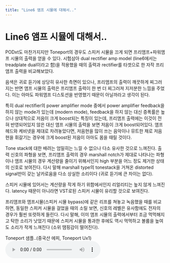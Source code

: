 ```yaml
---
title: "Line6 앰프 시뮬에 대해서.."
---
```

# Line6 앰프 시뮬에 대해서..


PODxt도 마찬가지지만 Toneport의 경우도 스피커 시뮬을 끄게 되면 프리앰프+파워앰프 시뮬의 출력을 얻을 수 있다. 시험삼아 dual rectifier amp model (line6에서는 treadplate dual이라고 함)을 적용했을 때의 출력과 rectifier를 타겟으로 한 자작 프리앰프 출력을 비교해보았다.

음색은 귀로 듣기에 상당히 유사한 측면이 있으나, 프리앰프의 출력이 깨끗하게 찌그러지는 반면 앰프 시뮬의 출력은 프리앰프 출력이 한 번 더 찌그러져 지저분한 느낌을 주었다. 이는 아마도 파워앰프 디스토션을 반영했기 때문이 아닐까라고 생각이 된다.


특히 dual rectifier의 power amplifier mode 중에서 power amplifier feedback을 하지 않는 mode가 있는데 (modern mode), feedback을 하지 않는 대신 증폭률은 높으나 상대적으로 저음이 크게 boost되는 특징이 있는데, 프리앰프 출력에는 이것이 전혀 반영되어있지 않은 대신 앰프 시뮬의 출력을 보면 저음이 크게 boost되어있다. 앰프헤드와 케비넷을 제대로 차려놓았다면, 저음현을 많이 쓰는 음악이나 뮤트한 채로 저음현을 휘갈기는 경우에 크게 boost된 저음이 아마도 몸을 때릴 것이다.

Tone stack에 대한 배려는 엄밀히는 느낄 수 없으나 다소 유사한 것으로 느껴진다. 출력 신호의 파형을 보면, 프리앰프 출력의 경우 marshall notch가 제대로 나타나는 파형이나 앰프 시뮬의 경우 계산량을 줄이기 위해서인지 high 부분을 어느 정도 제거한 상태의 신호로 보여진다. 다시 말해 marshall type의 tonestack을 거쳐온 distorted signal만이 갖는 날카로움을 다소 상실한 소리이다 (귀로 듣기에 큰 차이는 없다).

스피커 시뮬에 있어서는 계산량을 작게 하기 위함에서인지 리얼리티는 높지 않게 느껴진다. latency 때문이 아니라면 VST로된 스피커 시뮬이 유리할 것으로 보여진다. 

프리앰프와 앰프시뮬(스피커 시뮬 bypass)에 같은 리프를 쳐놓고 녹음했을 때를 비교하면, 동일한 스피커 시뮬을 걸었을 때의 소릴 보면, 신호의 레벨은 유사함에도 전자의 경우가 훨씬 또렷하게 들린다. 다시 말해, 이미 앰프 시뮬의 출력에서부터 조금 먹먹해지고 탁한 소리가 낫었기 때문에 스피커 시뮬을 통과한 후에도 역시 먹먹하고 볼륨을 높여도 소리가 작게 느껴진다 (소위 땜핑감이 떨어진다).

Toneport 샘플..(중국산 에피, Toneport Ux1)
![audio](9a2ce32f4c2fc6a93f832dba68ac29b1.mp3)




